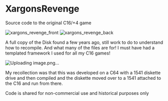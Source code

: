 # XargonsRevenge
Source code to the original C16/+4 game

![xargons_revenge_front](https://github.com/anthonyjclarke/XargonsRevenge/assets/9491428/82ab826e-d801-4e0e-b882-162d1f4bde5a)
![xargons_revenge_back](https://github.com/anthonyjclarke/XargonsRevenge/assets/9491428/1f7fef28-79ba-442b-8ab3-aa97278feef3)

A full copy of the Disk found a few years ago, still work to do to understand how to recompile.  And what many of the files are for! I must have had a templated framework I used for all my C16 games!

![Uploading image.png…]()

My recollection was that this was developed on a C64 with a 1541 diskette drive and then compiled and the diskette moved over to a 1541 attached to the C16 and run from there.

Code is shared for non-commercial use and historical purposes only
